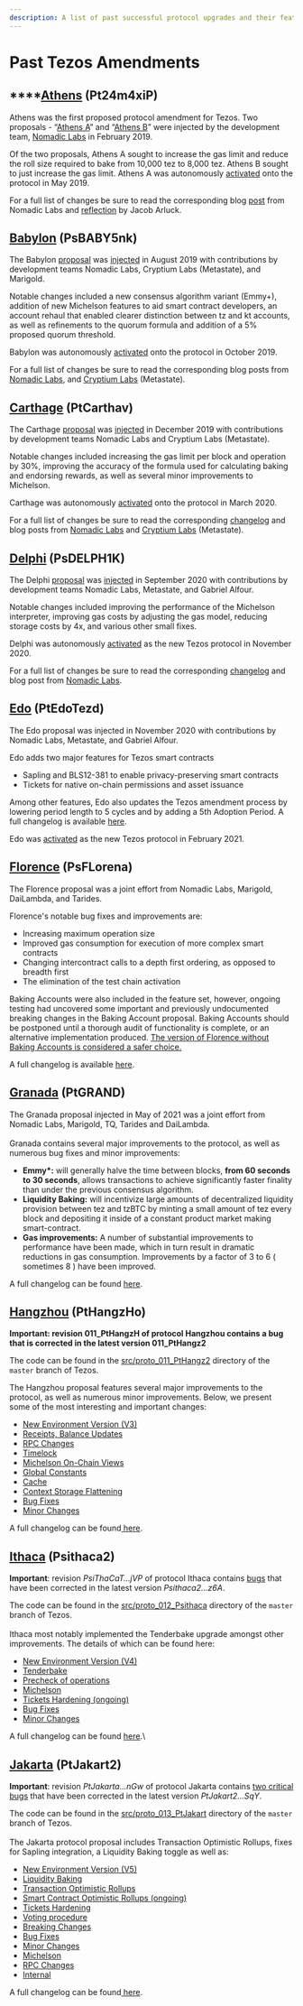 ```yaml
---
description: A list of past successful protocol upgrades and their features.
---
```


# Past Tezos Amendments

## ****[**Athens**](https://www.tezosagora.org/proposal/1) **(Pt24m4xiP)**

Athens was the first proposed protocol amendment for Tezos. Two proposals -  “[Athens A](https://forum.tezosagora.org/t/athens-a-pt24m4xip/29)” and “[Athens B](https://forum.tezosagora.org/t/athens-b-psd1ynubh/33)” were injected by the development team, [Nomadic Labs](https://blog.nomadic-labs.com/athens-our-proposals-for-the-first-voted-amendment.html) in February 2019.&#x20;

Of the two proposals, Athens A sought to increase the gas limit and reduce the roll size required to bake from 10,000 tez to 8,000 tez. Athens B sought to just increase the gas limit. Athens A was autonomously [activated](https://twitter.com/TezosAgoraBot/status/1133901612790034432?s=20) onto the protocol in May 2019.&#x20;

For a full list of changes be sure to read the corresponding blog [post](https://blog.nomadic-labs.com/athens-proposals-injected.html) from Nomadic Labs and [reflection](https://medium.com/tqtezos/reflecting-on-athens-the-first-self-amendment-of-tezos-4791ab3b1de1) by Jacob Arluck.&#x20;

## [**Babylon**](https://forum.tezosagora.org/t/babylon-2-0-1-psbabym1/1311) **(PsBABY5nk)**

The Babylon [proposal](https://forum.tezosagora.org/t/babylon-psbaby5nk/1171) was [injected](https://blog.nomadic-labs.com/babylon-proposal-injected.html) in August 2019 with contributions by development teams Nomadic Labs, Cryptium Labs (Metastate), and Marigold.&#x20;

Notable changes included a new consensus algorithm variant (Emmy+), addition of new Michelson features to aid smart contract developers, an account rehaul that enabled clearer distinction between tz and kt accounts, as well as refinements to the quorum formula and addition of a 5% proposed quorum threshold.&#x20;

Babylon was autonomously [activated](https://twitter.com/adrian\_brink/status/1185137422432161792?s=20) onto the protocol in October 2019.&#x20;

For a full list of changes be sure to read the corresponding blog posts from [Nomadic Labs](https://blog.nomadic-labs.com/babylon-proposal-injected.html), and [Cryptium Labs](https://medium.com/metastatedev/on-babylon2-0-1-58058d9d2106) (Metastate).&#x20;

## [**Carthage**](https://www.tezosagora.org/proposal/7) **(PtCarthav)**

The Carthage [proposal](https://forum.tezosagora.org/t/carthage-ptcarthav/1466) was [injected](https://twitter.com/adrian\_brink/status/1204447665230102529?s=20) in December 2019 with contributions by development teams Nomadic Labs and Cryptium Labs (Metastate).&#x20;

Notable changes included increasing the gas limit per block and operation by 30%, improving the accuracy of the formula used for calculating baking and endorsing rewards, as well as several minor improvements to Michelson.&#x20;

Carthage was autonomously [activated](https://twitter.com/tezos/status/1235590757416751105?s=20) onto the protocol in March 2020.&#x20;

For a full list of changes be sure to read the corresponding [changelog](https://tezos.gitlab.io/protocols/006\_carthage.html#changelog) and blog posts from [Nomadic Labs](https://blog.nomadic-labs.com/carthage-changelog-and-testnet.html) and [Cryptium Labs](https://medium.com/metastatedev/updating-the-potential-carthage-proposal-and-resetting-the-carthagenet-test-network-f413a792571f) (Metastate).&#x20;

## [**Delphi**](https://www.tezosagora.org/proposal/8) **(PsDELPH1K)**

The Delphi [proposal](https://forum.tezosagora.org/t/delphi-psdelph1k/2157) was [injected](https://twitter.com/CryptiumLabs/status/1301819142018826242?s=20) in September 2020 with contributions by development teams Nomadic Labs, Metastate, and Gabriel Alfour.&#x20;

Notable changes included improving the performance of the Michelson interpreter, improving gas costs by adjusting the gas model, reducing storage costs by 4x, and various other small fixes.&#x20;

Delphi was autonomously [activated](https://twitter.com/tezos/status/1326877616322859009?s=20) as the new Tezos protocol in November 2020.&#x20;

For a full list of changes be sure to read the corresponding [changelog](https://blog.nomadic-labs.com/delphi-changelog.html#007-delphi-changelog) and blog post from [Nomadic Labs](https://blog.nomadic-labs.com/delphi-official-release.html).&#x20;

## [**Edo**](https://www.tezosagora.org/proposal/9) **(PtEdoTezd)**

The Edo proposal was injected in November 2020 with contributions by Nomadic Labs, Metastate, and Gabriel Alfour.

Edo adds two major features for Tezos smart contracts

* Sapling and BLS12-381 to enable privacy-preserving smart contracts
* Tickets for native on-chain permissions and asset issuance

Among other features, Edo also updates the Tezos amendment process by lowering period length to 5 cycles and by adding a 5th Adoption Period. A full changelog is available [here](https://tezos.gitlab.io/protocols/008\_edo.html).

Edo was [activated](https://www.tezosagora.org/period/40) as the new Tezos protocol in February 2021.

## [Florence](https://www.tezosagora.org/period/46) (PsFLorena)

The Florence proposal was a joint effort from Nomadic Labs, Marigold, DaiLambda, and Tarides.

Florence's notable bug fixes and improvements are:

* Increasing maximum operation size
* Improved gas consumption for execution of more complex smart contracts
* Changing intercontract calls to a depth first ordering, as opposed to breadth first
* The elimination of the test chain activation

Baking Accounts were also included in the feature set, however, ongoing testing had uncovered some important and previously undocumented breaking changes in the Baking Account proposal. Baking Accounts should be postponed until a thorough audit of functionality is complete, or an alternative implementation produced. [The version of Florence without Baking Accounts is considered a safer choice.](https://blog.nomadic-labs.com/baking-accounts-proposal-contains-unexpected-breaking-changes.html)

A full changelog is available [here](http://doc.tzalpha.net/protocols/009\_florence.html).&#x20;

## [Granada](https://www.tezosagora.org/period/51) (PtGRAND)

The Granada proposal injected in May of 2021 was a joint effort from Nomadic Labs, Marigold, TQ, Tarides and DaiLambda.\
\
Granada contains several major improvements to the protocol, as well as numerous bug fixes and minor improvements:

* &#x20;**Emmy\*:** will generally halve the time between blocks, **from 60 seconds to 30 seconds**, allows transactions to achieve significantly faster finality than under the previous consensus algorithm.
* **Liquidity Baking:** will incentivize large amounts of decentralized liquidity provision between tez and tzBTC by minting a small amount of tez every block and depositing it inside of a constant product market making smart-contract.
* &#x20;**Gas improvements:** A number of substantial improvements to performance have been made, which in turn result in dramatic reductions in gas consumption. Improvements by a factor of 3 to 6 ( sometimes 8 ) have been improved. &#x20;

A full changelog can be found [here](http://doc.tzalpha.net/protocols/010\_granada.html).

## [Hangzhou](https://www.tezosagora.org/proposal/PtHangzHogokSuiMHemCuowEavgYTP8J5qQ9fQS793MHYFpCY3r/57) (PtHangzHo)



**Important: revision 011\_PtHangzH of protocol Hangzhou contains a bug that is corrected in the latest version 011\_PtHangz2**

The code can be found in the [src/proto\_011\_PtHangz2](https://gitlab.com/tezos/tezos/-/tree/master/src/proto\_011\_PtHangz2) directory of the `master` branch of Tezos.

The Hangzhou proposal features several major improvements to the protocol, as well as numerous minor improvements. Below, we present some of the most interesting and important changes:

* [New Environment Version (V3)](https://tezos.gitlab.io/protocols/011\_hangzhou.html#new-environment-version-v3)
* [Receipts, Balance Updates](https://tezos.gitlab.io/protocols/011\_hangzhou.html#receipts-balance-updates)
* [RPC Changes](https://tezos.gitlab.io/protocols/011\_hangzhou.html#rpc-changes)
* [Timelock](https://tezos.gitlab.io/protocols/011\_hangzhou.html#timelock)
* [Michelson On-Chain Views](https://tezos.gitlab.io/protocols/011\_hangzhou.html#michelson-on-chain-views)
* [Global Constants](https://tezos.gitlab.io/protocols/011\_hangzhou.html#global-constants)
* [Cache](https://tezos.gitlab.io/protocols/011\_hangzhou.html#cache)
* [Context Storage Flattening](https://tezos.gitlab.io/protocols/011\_hangzhou.html#context-storage-flattening)
* [Bug Fixes](https://tezos.gitlab.io/protocols/011\_hangzhou.html#bug-fixes)
* [Minor Changes](https://tezos.gitlab.io/protocols/011\_hangzhou.html#minor-changes)

A full changelog can be found[ here](https://tezos.gitlab.io/protocols/011\_hangzhou.html#protocol-hangzhou).

## [Ithaca](https://www.tezosagora.org/period/65) (Psithaca2)



**Important**: revision _PsiThaCaT…jVP_ of protocol Ithaca contains [bugs](https://research-development.nomadic-labs.com/announcing-ithaca-2.html) that have been corrected in the latest version _Psithaca2…z6A_.

The code can be found in the [src/proto\_012\_Psithaca](https://gitlab.com/tezos/tezos/-/tree/master/src/proto\_012\_Psithaca) directory of the `master` branch of Tezos.\
\
Ithaca most notably implemented the Tenderbake upgrade amongst other improvements. The details of which can be found here:&#x20;

* [New Environment Version (V4)](https://tezos.gitlab.io/protocols/012\_ithaca.html#new-environment-version-v4)
* [Tenderbake](https://tezos.gitlab.io/protocols/012\_ithaca.html#tenderbake)
* [Precheck of operations](https://tezos.gitlab.io/protocols/012\_ithaca.html#precheck-of-operations)
* [Michelson](https://tezos.gitlab.io/protocols/012\_ithaca.html#michelson)
* [Tickets Hardening (ongoing)](https://tezos.gitlab.io/protocols/012\_ithaca.html#tickets-hardening-ongoing)
* [Bug Fixes](https://tezos.gitlab.io/protocols/012\_ithaca.html#bug-fixes)
* [Minor Changes](https://tezos.gitlab.io/protocols/012\_ithaca.html#minor-changes)

A full changelog can be found [here](https://tezos.gitlab.io/protocols/012\_ithaca.html).\


## [Jakarta](https://www.tezosagora.org/period/71) (PtJakart2)



**Important**: revision _PtJakarta…nGw_ of protocol Jakarta contains [two critical bugs](https://research-development.nomadic-labs.com/we-found-two-bugs-in-torus-jakarta.html) that have been corrected in the latest version _PtJakart2…SqY_.

The code can be found in the [src/proto\_013\_PtJakart](https://gitlab.com/tezos/tezos/-/tree/master/src/proto\_013\_PtJakart) directory of the `master` branch of Tezos.\
\
The Jakarta protocol proposal includes Transaction Optimistic Rollups, fixes for Sapling integration, a Liquidity Baking toggle as well as:&#x20;

* [New Environment Version (V5)](https://tezos.gitlab.io/protocols/013\_jakarta.html#new-environment-version-v5)
* [Liquidity Baking](https://tezos.gitlab.io/protocols/013\_jakarta.html#liquidity-baking)
* [Transaction Optimistic Rollups](https://tezos.gitlab.io/protocols/013\_jakarta.html#transaction-optimistic-rollups)
* [Smart Contract Optimistic Rollups (ongoing)](https://tezos.gitlab.io/protocols/013\_jakarta.html#smart-contract-optimistic-rollups-ongoing)
* [Tickets Hardening](https://tezos.gitlab.io/protocols/013\_jakarta.html#tickets-hardening)
* [Voting procedure](https://tezos.gitlab.io/protocols/013\_jakarta.html#voting-procedure)
* [Breaking Changes](https://tezos.gitlab.io/protocols/013\_jakarta.html#breaking-changes)
* [Bug Fixes](https://tezos.gitlab.io/protocols/013\_jakarta.html#bug-fixes)
* [Minor Changes](https://tezos.gitlab.io/protocols/013\_jakarta.html#minor-changes)
* [Michelson](https://tezos.gitlab.io/protocols/013\_jakarta.html#michelson)
* [RPC Changes](https://tezos.gitlab.io/protocols/013\_jakarta.html#rpc-changes)
* [Internal](https://tezos.gitlab.io/protocols/013\_jakarta.html#internal)

A full changelog can be found[ here](https://tezos.gitlab.io/protocols/013\_jakarta.html).
